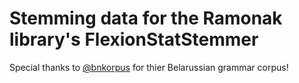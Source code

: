 Stemming data for the Ramonak library's FlexionStatStemmer
===

Special thanks to [@bnkorpus](https://bnkorpus.info/) for thier Belarussian grammar corpus!
